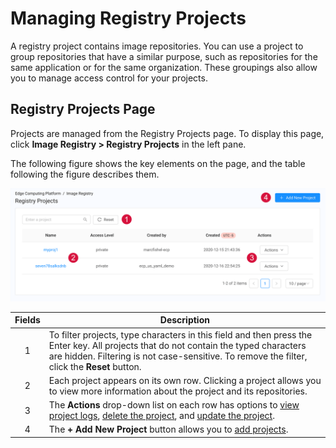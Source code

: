 # Managing Registry Projects

A registry project contains image repositories. You can use a project to group repositories that have a similar purpose, such as repositories for the same application or for the same organization. These groupings also allow you to manage access control for your projects.

## Registry Projects Page
Projects are managed from the Registry Projects page. To display this page, click **Image Registry > Registry Projects** in the left pane.

The following figure shows the key elements on the page, and the table following the figure describes them.

<p align=center><img src="/docs/resources/images/registry/registry-projects-page.png" width="700"></p>

| **Fields**   | **Description**                                                                                           |
| :----------: | --------------------------------------------------------------------------------------------------------- |
| 1            | To filter projects, type characters in this field and then press the Enter key. All projects that do not contain the typed characters are hidden. Filtering is not case-sensitive. To remove the filter, click the **Reset** button.                                         |
| 2            | Each project appears on its own row. Clicking a project allows you to view more information about the project and its repositories.   |
| 3            | The **Actions** drop-down list on each row has options to [view project logs](</docs/portal/image-registry/viewing-logs.md>), [delete the project](</docs/portal/image-registry/deleting-projects.md>), and [update the project](</docs/portal/image-registry/updating-projects.md>).|
| 4            | The **+ Add New Project** button allows you to [add projects](</docs/portal/image-registry/adding-projects.md>).  |